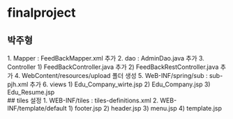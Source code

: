 # finalproject
## 박주형
<div>
1. Mapper : FeedBackMapper.xml 추가
2. dao : AdminDao.java 추가
3. Controller
 1) FeedBackController.java 추가
 2) FeedBackRestController.java 추가
4. WebContent/resources/upload 폴더 생성
5. WeB-INF/spring/sub : sub-pjh.xml 추가
6. views
 1) Edu_Company_wirte.jsp
 2) Edu_Company.jsp
 3) Edu_Resume.jsp
 
 </div>
 ## tiles 설정
 1. WEB-INF/tiles : tiles-definitions.xml
2. WEB-INF/template/default
 1) footer.jsp
 2) header.jsp
 3) menu.jsp
 4) template.jsp
